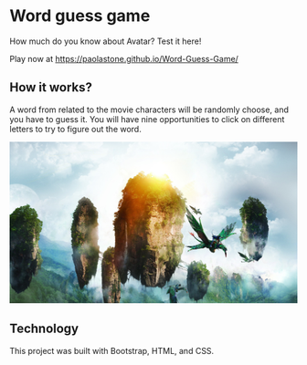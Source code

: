 # Word guess game

How much do you know about Avatar? Test it here!

Play now at https://paolastone.github.io/Word-Guess-Game/

## How it works?

A word from related to the movie characters will be randomly choose, and you have to guess it. You will have nine opportunities to click on different letters to try to figure out the word. 


![Image of avatar]( assets/images/avatar21.jpg)

## Technology
This project was built with Bootstrap, HTML, and CSS.
